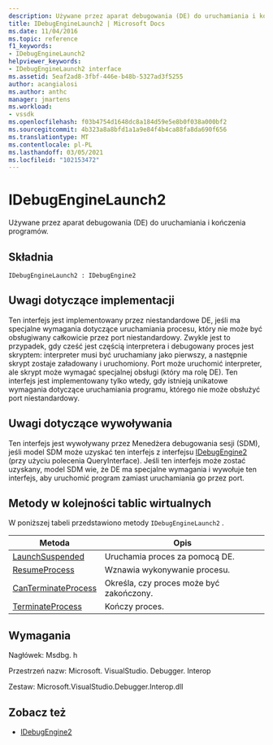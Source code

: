 ```yaml
---
description: Używane przez aparat debugowania (DE) do uruchamiania i kończenia programów.
title: IDebugEngineLaunch2 | Microsoft Docs
ms.date: 11/04/2016
ms.topic: reference
f1_keywords:
- IDebugEngineLaunch2
helpviewer_keywords:
- IDebugEngineLaunch2 interface
ms.assetid: 5eaf2ad8-3fbf-446e-b48b-5327ad3f5255
author: acangialosi
ms.author: anthc
manager: jmartens
ms.workload:
- vssdk
ms.openlocfilehash: f03b4754d1648dc8a184d59e5e8b0f038a000bf2
ms.sourcegitcommit: 4b323a8a8bfd1a1a9e84f4b4ca88fa8da690f656
ms.translationtype: MT
ms.contentlocale: pl-PL
ms.lasthandoff: 03/05/2021
ms.locfileid: "102153472"
---
```

# <a name="idebugenginelaunch2"></a>IDebugEngineLaunch2
Używane przez aparat debugowania (DE) do uruchamiania i kończenia programów.

## <a name="syntax"></a>Składnia

```
IDebugEngineLaunch2 : IDebugEngine2
```

## <a name="notes-for-implementers"></a>Uwagi dotyczące implementacji
 Ten interfejs jest implementowany przez niestandardowe DE, jeśli ma specjalne wymagania dotyczące uruchamiania procesu, który nie może być obsługiwany całkowicie przez port niestandardowy. Zwykle jest to przypadek, gdy cześć jest częścią interpretera i debugowany proces jest skryptem: interpreter musi być uruchamiany jako pierwszy, a następnie skrypt zostaje załadowany i uruchomiony. Port może uruchomić interpreter, ale skrypt może wymagać specjalnej obsługi (który ma rolę DE). Ten interfejs jest implementowany tylko wtedy, gdy istnieją unikatowe wymagania dotyczące uruchamiania programu, którego nie może obsłużyć port niestandardowy.

## <a name="notes-for-callers"></a>Uwagi dotyczące wywoływania
 Ten interfejs jest wywoływany przez Menedżera debugowania sesji (SDM), jeśli model SDM może uzyskać ten interfejs z interfejsu [IDebugEngine2](../../../extensibility/debugger/reference/idebugengine2.md) (przy użyciu polecenia QueryInterface). Jeśli ten interfejs może zostać uzyskany, model SDM wie, że DE ma specjalne wymagania i wywołuje ten interfejs, aby uruchomić program zamiast uruchamiania go przez port.

## <a name="methods-in-vtable-order"></a>Metody w kolejności tablic wirtualnych
 W poniższej tabeli przedstawiono metody `IDebugEngineLaunch2` .

|Metoda|Opis|
|------------|-----------------|
|[LaunchSuspended](../../../extensibility/debugger/reference/idebugenginelaunch2-launchsuspended.md)|Uruchamia proces za pomocą DE.|
|[ResumeProcess](../../../extensibility/debugger/reference/idebugenginelaunch2-resumeprocess.md)|Wznawia wykonywanie procesu.|
|[CanTerminateProcess](../../../extensibility/debugger/reference/idebugenginelaunch2-canterminateprocess.md)|Określa, czy proces może być zakończony.|
|[TerminateProcess](../../../extensibility/debugger/reference/idebugenginelaunch2-terminateprocess.md)|Kończy proces.|

## <a name="requirements"></a>Wymagania
 Nagłówek: Msdbg. h

 Przestrzeń nazw: Microsoft. VisualStudio. Debugger. Interop

 Zestaw: Microsoft.VisualStudio.Debugger.Interop.dll

## <a name="see-also"></a>Zobacz też
- [IDebugEngine2](../../../extensibility/debugger/reference/idebugengine2.md)

